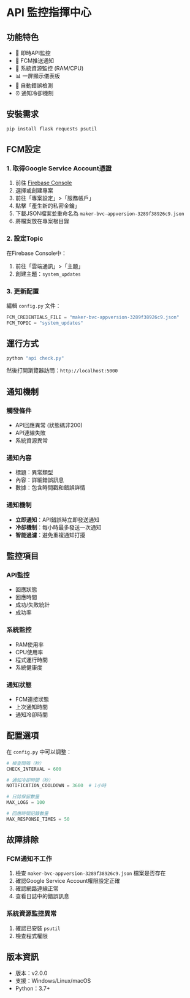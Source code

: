 # API 監控指揮中心

## 功能特色

- 🚀 即時API監控
- 📱 FCM推送通知
- 💾 系統資源監控 (RAM/CPU)
- 📊 一屏顯示儀表板
- 🔄 自動錯誤檢測
- ⏰ 通知冷卻機制

## 安裝需求

```bash
pip install flask requests psutil
```

## FCM設定

### 1. 取得Google Service Account憑證

1. 前往 [Firebase Console](https://console.firebase.google.com/)
2. 選擇或創建專案
3. 前往「專案設定」>「服務帳戶」
4. 點擊「產生新的私密金鑰」
5. 下載JSON檔案並重命名為 `maker-bvc-appversion-3289f38926c9.json`
6. 將檔案放在專案根目錄

### 2. 設定Topic

在Firebase Console中：
1. 前往「雲端通訊」>「主題」
2. 創建主題：`system_updates`

### 3. 更新配置

編輯 `config.py` 文件：

```python
FCM_CREDENTIALS_FILE = "maker-bvc-appversion-3289f38926c9.json"
FCM_TOPIC = "system_updates"
```

## 運行方式

```bash
python "api check.py"
```

然後打開瀏覽器訪問：`http://localhost:5000`

## 通知機制

### 觸發條件
- API回應異常 (狀態碼非200)
- API連線失敗
- 系統資源異常

### 通知內容
- 標題：異常類型
- 內容：詳細錯誤訊息
- 數據：包含時間戳和錯誤詳情

### 通知機制
- **立即通知**：API錯誤時立即發送通知
- **冷卻機制**：每小時最多發送一次通知
- **智能過濾**：避免重複通知打擾

## 監控項目

### API監控
- 回應狀態
- 回應時間
- 成功/失敗統計
- 成功率

### 系統監控
- RAM使用率
- CPU使用率
- 程式運行時間
- 系統健康度

### 通知狀態
- FCM連接狀態
- 上次通知時間
- 通知冷卻時間

## 配置選項

在 `config.py` 中可以調整：

```python
# 檢查間隔（秒）
CHECK_INTERVAL = 600

# 通知冷卻時間（秒）
NOTIFICATION_COOLDOWN = 3600  # 1小時

# 日誌保留數量
MAX_LOGS = 100

# 回應時間記錄數量
MAX_RESPONSE_TIMES = 50
```

## 故障排除

### FCM通知不工作
1. 檢查 `maker-bvc-appversion-3289f38926c9.json` 檔案是否存在
2. 確認Google Service Account權限設定正確
3. 確認網路連線正常
4. 查看日誌中的錯誤訊息

### 系統資源監控異常
1. 確認已安裝 `psutil`
2. 檢查程式權限

## 版本資訊

- 版本：v2.0.0
- 支援：Windows/Linux/macOS
- Python：3.7+ 